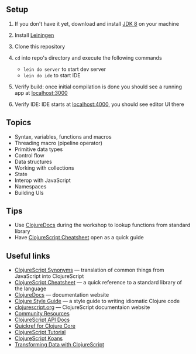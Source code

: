 ## Setup

1.  If you don't have it yet, download and install [JDK 8](http://www.oracle.com/technetwork/java/javase/downloads/jdk8-downloads-2133151.html) on your machine
2.  Install [Leiningen](https://leiningen.org/)
3.  Clone this repository
4.  `cd` into repo's directory and execute the following commands
    - `lein do server` to start dev server
    - `lein do ide` to start IDE

5.  Verify build: once initial compilation is done you should see a running app at [localhost:3000](http://localhost:3000)
6.  Verify IDE: IDE starts at [localhost:4000](http://localhost:4000), you should see editor UI there

## Topics

- Syntax, variables, functions and macros
- Threading macro (pipeline operator)
- Primitive data types
- Control flow
- Data structures
- Working with collections
- State
- Interop with JavaScript
- Namespaces
- Building UIs

## Tips

- Use [ClojureDocs](https://clojuredocs.org/) during the workshop to lookup functions from standard library
- Have [ClojureScript Cheatsheet](http://cljs.info/cheatsheet/) open as a quick guide

## Useful links

- [ClojureScript Synonyms](https://kanaka.github.io/clojurescript/web/synonym.html) — translation of common things from JavaScript into ClojureScript
- [ClojureScript Cheatsheet](http://cljs.info/cheatsheet/) — a quick reference to a standard library of the language
- [ClojureDocs](https://clojuredocs.org/) — documentation website
- [Clojure Style Guide](https://github.com/bbatsov/clojure-style-guide) — a style guide to writing idiomatic Clojure code
- [clojurescript.org](https://clojurescript.org/) — ClojureScript documentaion website
- [Community Resources](http://clojure.org/community/resources)
- [ClojureScript API Docs](http://cljs.github.io/api/)
- [Quickref for Clojure Core](https://clojuredocs.org/quickref)
- [ClojureScript Tutorial](https://www.niwi.nz/cljs-workshop/)
- [ClojureScript Koans](http://clojurescriptkoans.com/)
- [Transforming Data with ClojureScript](http://langintro.com/cljsbook/)

